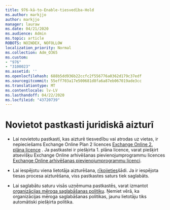 ```yaml
---
title: 976-kā-to-Enable-tiesvedība-Hold
ms.author: markjjo
author: markjjo
manager: lauraw
ms.date: 04/21/2020
ms.audience: Admin
ms.topic: article
ROBOTS: NOINDEX, NOFOLLOW
localization_priority: Normal
ms.collection: Adm_O365
ms.custom:
- "976"
- "3100023"
ms.assetid: ''
ms.openlocfilehash: 688b5dd936b22ccfc2f556776a0362d179c37edf
ms.sourcegitcommit: 55eff703a17e500681d8fa6a87eb067019ade3cc
ms.translationtype: MT
ms.contentlocale: lv-LV
ms.lasthandoff: 04/22/2020
ms.locfileid: "43720739"
---
```

# <a name="place-a-mailbox-on-legal-hold"></a>Novietot pastkasti juridiskā aizturī

- Lai novietotu pastkasti, kas aizturē tiesvedību vai atrodas uz vietas, ir nepieciešams Exchange Online Plan 2 licences [Exchange Online 2. plāna licence](https://docs.microsoft.com/office365/servicedescriptions/office-365-platform-service-description/office-365-plan-options) . Ja pastkastei ir piešķirta 1. plāna licence, varat piešķirt atsevišķu Exchange Online arhivēšanas pievienojumprogrammu licences [Exchange Online arhivēšanas pievienojumprogrammu licenci](https://docs.microsoft.com/office365/servicedescriptions/exchange-online-archiving-service-description).

- Lai iespējotu viena lietotāja aizturēšana, [rīkojieties](https://docs.microsoft.com/office365/securitycompliance/create-a-litigation-hold)šādi. Ja ir iespējota tiesas procesa aizturēšana, viss pastkastes saturs tiek saglabāts.

- Lai saglabātu saturu visās uzņēmuma pastkastēs, varat izmantot [organizācijas mēroga saglabāšanas politiku](https://docs.microsoft.com/microsoft-365/compliance/retention-policies#applying-a-retention-policy-to-an-entire-organization-or-specific-locations). Ņemiet vērā, ka organizācijas mēroga saglabāšanas politikas, jaunu lietotāju tiks automātiski piešķirta politika.
